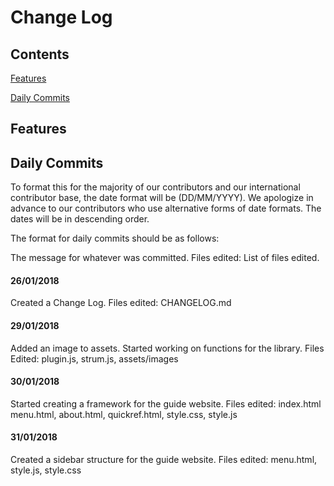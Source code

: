 # Change Log

## Contents

[Features](#features)

[Daily Commits](#daily-commits)

## Features

## Daily Commits

To format this for the majority of our contributors and our international contributor base, the date format will be (DD/MM/YYYY). We apologize in advance to our contributors who use alternative forms of date formats. The dates will be in descending order.

The format for daily commits should be as follows:

The message for whatever was committed. Files edited: List of files edited.

#### 26/01/2018

Created a Change Log. Files edited: CHANGELOG.md

#### 29/01/2018

Added an image to assets. Started working on functions for the library. Files Edited: plugin.js, strum.js, assets/images

#### 30/01/2018

Started creating a framework for the guide website. Files edited: index.html menu.html, about.html, quickref.html, style.css, style.js

#### 31/01/2018

Created a sidebar structure for the guide website. Files edited: menu.html, style.js, style.css
